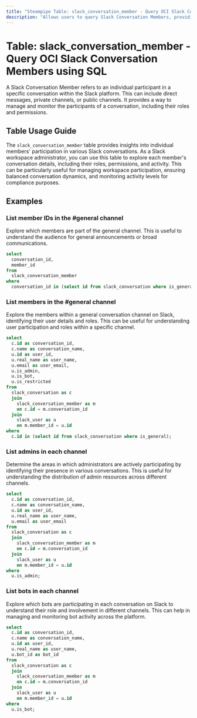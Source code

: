 ```yaml
---
title: "Steampipe Table: slack_conversation_member - Query OCI Slack Conversation Members using SQL"
description: "Allows users to query Slack Conversation Members, providing detailed insights into each member's participation in different conversations."
---
```


# Table: slack_conversation_member - Query OCI Slack Conversation Members using SQL

A Slack Conversation Member refers to an individual participant in a specific conversation within the Slack platform. This can include direct messages, private channels, or public channels. It provides a way to manage and monitor the participants of a conversation, including their roles and permissions.

## Table Usage Guide

The `slack_conversation_member` table provides insights into individual members' participation in various Slack conversations. As a Slack workspace administrator, you can use this table to explore each member's conversation details, including their roles, permissions, and activity. This can be particularly useful for managing workspace participation, ensuring balanced conversation dynamics, and monitoring activity levels for compliance purposes.

## Examples

### List member IDs in the #general channel
Explore which members are part of the general channel. This is useful to understand the audience for general announcements or broad communications.

```sql
select
  conversation_id,
  member_id
from
  slack_conversation_member
where
  conversation_id in (select id from slack_conversation where is_general);
```

### List members in the #general channel
Explore the members within a general conversation channel on Slack, identifying their user details and roles. This can be useful for understanding user participation and roles within a specific channel.

```sql
select
  c.id as conversation_id,
  c.name as conversation_name,
  u.id as user_id,
  u.real_name as user_name,
  u.email as user_email,
  u.is_admin,
  u.is_bot,
  u.is_restricted
from
  slack_conversation as c
  join
    slack_conversation_member as m
    on c.id = m.conversation_id
  join
    slack_user as u
    on m.member_id = u.id
where
  c.id in (select id from slack_conversation where is_general);
```

### List admins in each channel
Determine the areas in which administrators are actively participating by identifying their presence in various conversations. This is useful for understanding the distribution of admin resources across different channels.

```sql
select
  c.id as conversation_id,
  c.name as conversation_name,
  u.id as user_id,
  u.real_name as user_name,
  u.email as user_email
from
  slack_conversation as c
  join
    slack_conversation_member as m
    on c.id = m.conversation_id
  join
    slack_user as u
    on m.member_id = u.id
where
  u.is_admin;
```

### List bots in each channel
Explore which bots are participating in each conversation on Slack to understand their role and involvement in different channels. This can help in managing and monitoring bot activity across the platform.

```sql
select
  c.id as conversation_id,
  c.name as conversation_name,
  u.id as user_id,
  u.real_name as user_name,
  u.bot_id as bot_id
from
  slack_conversation as c
  join
    slack_conversation_member as m
    on c.id = m.conversation_id
  join
    slack_user as u
    on m.member_id = u.id
where
  u.is_bot;
```